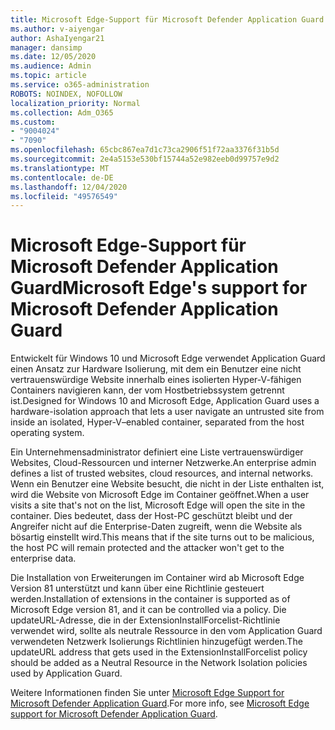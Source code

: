 ```yaml
---
title: Microsoft Edge-Support für Microsoft Defender Application Guard
ms.author: v-aiyengar
author: AshaIyengar21
manager: dansimp
ms.date: 12/05/2020
ms.audience: Admin
ms.topic: article
ms.service: o365-administration
ROBOTS: NOINDEX, NOFOLLOW
localization_priority: Normal
ms.collection: Adm_O365
ms.custom:
- "9004024"
- "7090"
ms.openlocfilehash: 65cbc867ea7d1c73ca2906f51f72aa3376f31b5d
ms.sourcegitcommit: 2e4a5153e530bf15744a52e982eeb0d99757e9d2
ms.translationtype: MT
ms.contentlocale: de-DE
ms.lasthandoff: 12/04/2020
ms.locfileid: "49576549"
---
```

# <a name="microsoft-edges-support-for-microsoft-defender-application-guard"></a><span data-ttu-id="47e77-102">Microsoft Edge-Support für Microsoft Defender Application Guard</span><span class="sxs-lookup"><span data-stu-id="47e77-102">Microsoft Edge's support for Microsoft Defender Application Guard</span></span>

<span data-ttu-id="47e77-103">Entwickelt für Windows 10 und Microsoft Edge verwendet Application Guard einen Ansatz zur Hardware Isolierung, mit dem ein Benutzer eine nicht vertrauenswürdige Website innerhalb eines isolierten Hyper-V-fähigen Containers navigieren kann, der vom Hostbetriebssystem getrennt ist.</span><span class="sxs-lookup"><span data-stu-id="47e77-103">Designed for Windows 10 and Microsoft Edge, Application Guard uses a hardware-isolation approach that lets a user navigate an untrusted site from inside an isolated, Hyper-V–enabled container, separated from the host operating system.</span></span>

<span data-ttu-id="47e77-104">Ein Unternehmensadministrator definiert eine Liste vertrauenswürdiger Websites, Cloud-Ressourcen und interner Netzwerke.</span><span class="sxs-lookup"><span data-stu-id="47e77-104">An enterprise admin defines a list of trusted websites, cloud resources, and internal networks.</span></span> <span data-ttu-id="47e77-105">Wenn ein Benutzer eine Website besucht, die nicht in der Liste enthalten ist, wird die Website von Microsoft Edge im Container geöffnet.</span><span class="sxs-lookup"><span data-stu-id="47e77-105">When a user visits a site that's not on the list, Microsoft Edge will open the site in the container.</span></span> <span data-ttu-id="47e77-106">Dies bedeutet, dass der Host-PC geschützt bleibt und der Angreifer nicht auf die Enterprise-Daten zugreift, wenn die Website als bösartig einstellt wird.</span><span class="sxs-lookup"><span data-stu-id="47e77-106">This means that if the site turns out to be malicious, the host PC will remain protected and the attacker won't get to the enterprise data.</span></span>

<span data-ttu-id="47e77-107">Die Installation von Erweiterungen im Container wird ab Microsoft Edge Version 81 unterstützt und kann über eine Richtlinie gesteuert werden.</span><span class="sxs-lookup"><span data-stu-id="47e77-107">Installation of extensions in the container is supported as of Microsoft Edge version 81, and it can be controlled via a policy.</span></span> <span data-ttu-id="47e77-108">Die updateURL-Adresse, die in der ExtensionInstallForcelist-Richtlinie verwendet wird, sollte als neutrale Ressource in den vom Application Guard verwendeten Netzwerk Isolierungs Richtlinien hinzugefügt werden.</span><span class="sxs-lookup"><span data-stu-id="47e77-108">The updateURL address that gets used in the ExtensionInstallForcelist policy should be added as a Neutral Resource in the Network Isolation policies used by Application Guard.</span></span>

<span data-ttu-id="47e77-109">Weitere Informationen finden Sie unter [Microsoft Edge Support for Microsoft Defender Application Guard](https://go.microsoft.com/fwlink/?linkid=2134229).</span><span class="sxs-lookup"><span data-stu-id="47e77-109">For more info, see [Microsoft Edge support for Microsoft Defender Application Guard](https://go.microsoft.com/fwlink/?linkid=2134229).</span></span>
